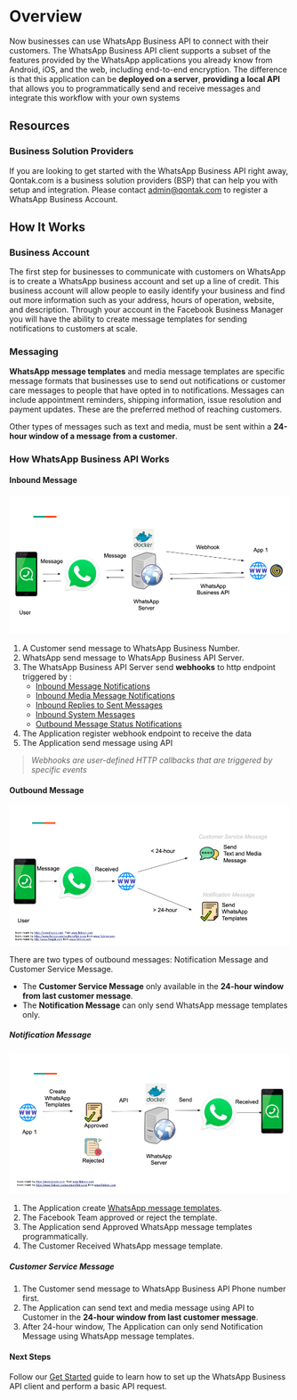 # Overview

Now businesses can use WhatsApp Business API to connect with their customers.  The WhatsApp Business API client supports a subset of the features provided by the WhatsApp applications you already know from Android, iOS, and the web, including end-to-end encryption. The difference is that this application can be **deployed on a server**, **providing a local API** that allows you to programmatically send and receive messages and integrate this workflow with your own systems

## Resources

### Business Solution Providers
If you are looking to get started with the WhatsApp Business API right away, Qontak.com is a business solution providers (BSP) that can help you with setup and integration. Please contact admin@qontak.com to register a WhatsApp Business Account.

## How It Works
### Business Account
The first step for businesses to communicate with customers on WhatsApp is to create a WhatsApp business account and set up a line of credit. This business account will allow people to easily identify your business and find out more information such as your address, hours of operation, website, and description. Through your account in the Facebook Business Manager you will have the ability to create message templates for sending notifications to customers at scale.

### Messaging

**WhatsApp message templates** and media message templates are specific message formats that businesses use to send out notifications or customer care messages to people that have opted in to notifications. Messages can include appointment reminders, shipping information, issue resolution and payment updates. These are the preferred method of reaching customers.

Other types of messages such as text and media, must be sent within a **24-hour window of a message from a customer**.


### How WhatsApp Business API Works


#### Inbound Message

![WhatsApp Business API Server](https://raw.githubusercontent.com/qontak-dev/docs/master/images/wa-business-api-server.png "WhatsApp Business API Server")


1. A Customer send message to WhatsApp Business Number.
2. WhatsApp send message to WhatsApp Business API Server.
3. The WhatsApp Business API Server send **webhooks** to http endpoint triggered by :
    - [Inbound Message Notifications](https://developers.facebook.com/docs/whatsapp/api/webhooks/inbound)
    - [Inbound Media Message Notifications](https://developers.facebook.com/docs/whatsapp/api/webhooks/inbound#mediawebhook)
    - [Inbound Replies to Sent Messages](https://developers.facebook.com/docs/whatsapp/api/webhooks/inbound#context)
    - [Inbound System Messages](https://developers.facebook.com/docs/whatsapp/api/webhooks/inbound#system)
    - [Outbound Message Status Notifications](https://developers.facebook.com/docs/whatsapp/api/webhooks/outbound)
4. The Application register webhook endpoint to receive the data
5. The Application send message  using API

> *Webhooks are user-defined HTTP callbacks that are triggered by specific events*




#### Outbound Message

![Notification Message](https://raw.githubusercontent.com/qontak-dev/docs/master/images/wa-business-api-outbound-message.png)

There are two types of outbound messages: Notification Message and Customer Service Message.

- The **Customer Service Message** only available in the **24-hour window from last customer message**.
- The **Notification Message** can only send WhatsApp message templates only.


##### Notification Message

![Notification Message](https://raw.githubusercontent.com/qontak-dev/docs/master/images/wa-business-api-outbound.png)
1. The Application create [WhatsApp message templates](https://docs.qontak.com/docs/chat/docs/Message-Templates.md).
2. The Facebook Team approved or reject the template.
3. The Application send Approved WhatsApp message templates programmatically.
4. The Customer Received WhatsApp message template.


##### Customer Service Message

1. The Customer send message to WhatsApp Business API Phone number first.
2. The Application can send text and media message using API to Customer in the **24-hour window from last customer message**.
3. After 24-hour window, The Application can only send Notification Message using WhatsApp message templates.

#### Next Steps
Follow our [Get Started](https://docs.qontak.com/docs/chat/docs/Get-Started/Get-Started.md) guide to learn how to set up the WhatsApp Business API client and perform a basic API request.
